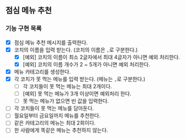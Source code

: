 ## 점심 메뉴 추천

### 기능 구현 목록

- [x] 점심 메뉴 추천 메시지를 출력한다.
- [x] 코치의 이름을 입력 받는다. (코치의 이름은 `,`로 구분한다.)
  - [x] [예외] 코치의 이름이 최소 2글자에서 최대 4글자가 아니면 예외 처리한다.
  - [x] [예외] 코치의 이름 개수가 2 ~ 5개가 아니면 예외 처리한다.
- [x] 메뉴 카테고리를 생성한다.
- [x] 각 코치가 못 먹는 메뉴를 입력 받는다. (메뉴는 `,`로 구분한다.)
  - [ ] 각 코치들이 못 먹는 메뉴는 최대 2개이다.
  - [ ] [예외] 못 먹는 메뉴가 3개 이상이면 예외처리 한다.
  - [ ] 못 먹는 메뉴가 없으면 빈 값을 입력한다.
- [ ] 각 코치들이 못 먹는 메뉴를 담아둔다.
- [ ] 월요일부터 금요일까지 메뉴를 추천한다.
- [ ] 같은 카테고리의 메뉴는 최대 2회이다.
- [ ] 한 사람에게 똑같은 메뉴는 추천하지 않는다.
